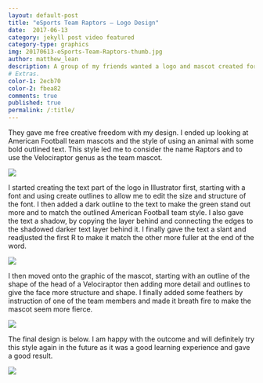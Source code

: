```yaml
---
layout: default-post
title: "eSports Team Raptors – Logo Design"
date:  2017-06-13
category: jekyll post video featured
category-type: graphics
img: 20170613-eSports-Team-Raptors-thumb.jpg
author: matthew_lean
description: A group of my friends wanted a logo and mascot created for a team they were possibly making for an upcoming tournament and asked me if I could put something together for them.
# Extras.
color-1: 2ecb70
color-2: fbea82
comments: true
published: true
permalink: /:title/
---
```


They gave me free creative freedom with my design. I ended up looking at American Football team mascots and the style of using an animal with some bold outlined text. This style led me to consider the name Raptors and to use the Velociraptor genus as the team mascot.

<div href="#" data-featherlight="{{ site.url }}/assets/site-post/outlineraptorslogo.png" class="img" alt="eSports team raptors logo outlines"><img src="{{ site.url }}/assets/site-post/outlineraptorslogo.png"></div>

I started creating the text part of the logo in Illustrator first, starting with a font and using create outlines to allow me to edit the size and structure of the font. I then added a dark outline to the text to make the green stand out more and to match the outlined American Football team style. I also gave the text a shadow, by copying the layer behind and connecting the edges to the shadowed darker text layer behind it. I finally gave the text a slant and readjusted the first R to make it match the other more fuller at the end of the word.

<div href="#" data-featherlight="{{ site.url }}/assets/site-post/raptorsTextLogo.png" class="img" alt="eSports team raptors text logo"><img src="{{ site.url }}/assets/site-post/raptorsTextLogo.png"></div>

I then moved onto the graphic of the mascot, starting with an outline of the shape of the head of a Velociraptor then adding more detail and outlines to give the face more structure and shape. I finally added some feathers by instruction of one of the team members and made it breath fire to make the mascot seem more fierce.

<div href="#" data-featherlight="{{ site.url }}/assets/site-post/RaptorLogoSteps.png" class="img" alt="eSports team raptors text logo"><img src="{{ site.url }}/assets/site-post/RaptorLogoSteps.png"></div>

The final design is below. I am happy with the outcome and will definitely try this style again in the future as it was a good learning experience and gave a good result.

<div href="#" data-featherlight="{{ site.url }}/assets/site-post/raptors-logo.jpg" class="img" alt="eSports team raptors text logo"><img src="{{ site.url }}/assets/site-post/raptors-logo.jpg"></div>

